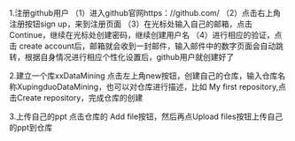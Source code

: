 1.注册github用户
（1）进入github官网https：//github.com/
（2）点击右上角注册按钮sign up，来到注册页面
（3）在光标处输入自己的邮箱，点击Continue，继续在光标处创建密码，继续创建用户名
（4）进行相应的验证，点击 create account后，邮箱就会收到一封邮件，输入邮件中的数字页面会自动跳转，根据自身情况进行相应个性化设置后，github用户就创建好了

2.建立一个库xxDataMining
点击左上角new按钮，创建自己的仓库，输入仓库名称XupingduoDataMining，也可以对仓库进行描述，比如 My first repository,点击Create repository，完成仓库的创建

3.上传自己的ppt
点击仓库的 Add file按钮，然后再点Upload files按钮上传自己的ppt到仓库

